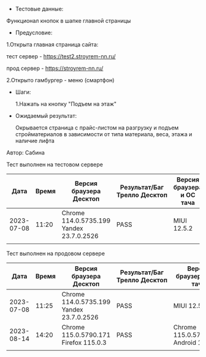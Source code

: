 * Тестовые данные:

 Функционал кнопок в шапке главной страницы
 
* Предусловие:
  
 1.Открыта главная страница сайта:
 
 тест сервер - https://test2.stroyrem-nn.ru/ 
 
 прод сервер - https://stroyrem-nn.ru/
 
 2.Открыто гамбургер - меню (смартфон)
 
* Шаги:

  1.Нажать на кнопку "Подъем на этаж"

* Ожидаемый результат:
  
  Окрывается страница с прайс-листом на разгрузку и подъем стройматериалов в зависимости от типа материала, веса, этажа и наличие лифта

Автор: Сабина

Тест выполнен на тестовом сервере

| Дата | Время | Версия браузера Десктоп | Результат/Баг Трелло Десктоп | Версия браузера и ОС тача | Результат/Баг Трелло Тач | Дата релиза | QA |
| --- | --- | --- | --- | --- | --- | --- | --- |
| 2023-07-08 | 11:20  |Chrome 114.0.5735.199 Yandex 23.7.0.2526 |PASS |MIUI 12.5.2   |PASS   | 16.06.23 | Сабина |
|  |  |  |  |     |  | |  |

Тест выполнен на продовом сервере

| Дата | Время | Версия браузера Десктоп | Результат/Баг Трелло Десктоп | Версия браузера и ОС тача | Результат/Баг Трелло Тач | Дата релиза | QA |
| --- | --- | --- | --- | --- | --- | --- | --- |
|2023-07-08 |  11:25 |Chrome 114.0.5735.199 Yandex 23.7.0.2526 |PASS  | MIUI 12.5.2   |PASS  | 16.06.23 | Сабина |
|2023-08-14 | 14:20 |Chrome 115.0.5790.171 Firefox 115.0.3  |PASS   | Chrome 115.0.5790.166, Android 10 |PASS  |13.08.23 | Татьяна|
|  |  |  |  |     |  | |  |
